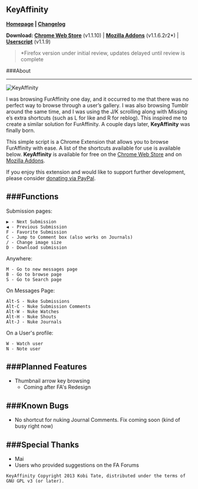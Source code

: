 KeyAffinity
---

**[Homepage](http://keyaffinity.k0bi.tk) | [Changelog](https://github.com/kobitate94/keyaffinity/blob/master/changelog.md)**

**Download: [Chrome Web Store](https://chrome.google.com/webstore/detail/keyaffinity/jijefnemlojbcmplfaiklanbbcpeacaa?hl=en-US)** (v1.1.10) | **[Mozilla Addons](https://addons.mozilla.org/en-US/firefox/addon/keyaffinity/)** (v1.1.6.2r2*) | **[Userscript](http://userscripts.org/scripts/show/154599)** (v1.1.9)

>*Firefox version under initial review, updates delayed until review is complete

###About

---
![KeyAffinity](http://24.media.tumblr.com/4d59a498b8a7bba6fea11888c347e6ef/tumblr_mfgx86S0Zj1s1pmdjo1_500.png)

I was browsing FurAffinity one day, and it occurred to me that there was no perfect way to browse through a user’s gallery. I was also browsing Tumblr around the same time, and I was using the J/K scrolling along with Missing e’s extra shortcuts (such as L for like and R for reblog). This inspired me to create a similar solution for FurAffinity. A couple days later, **KeyAffinity** was finally born.

This simple script is a Chrome Extension that allows you to browse FurAffinity with ease. A list of the shortcuts available for use is available below. **KeyAffinity** is available for free on the [Chrome Web Store](https://chrome.google.com/webstore/detail/keyaffinity/jijefnemlojbcmplfaiklanbbcpeacaa?hl=en-US) and on [Mozilla Addons](https://addons.mozilla.org/en-US/firefox/addon/keyaffinity/).

If you enjoy this extension and would like to support further development, please consider [donating via PayPal](https://www.paypal.com/cgi-bin/webscr?cmd=_s-xclick&hosted_button_id=AKZSAX8XEUZC6).

###Functions
---

Submission pages:

	▶ - Next Submission
	◀ - Previous Submission
	F - Favorite Submission
	C - Jump to Comment box (also works on Journals)
	/ - Change image size
	D - Download submission
	
Anywhere:

	M - Go to new messages page
	B - Go to browse page
	S - Go to Search page
	
On Messages Page:
	
	Alt-S - Nuke Submissions
	Alt-C - Nuke Submission Comments
	Alt-W - Nuke Watches
	Alt-H - Nuke Shouts
	Alt-J - Nuke Journals
	
On a User's profile:

	W - Watch user
	N - Note user
	
###Planned Features
---
* Thumbnail arrow key browsing
  - Coming after FA's Redesign

###Known Bugs
---

* No shortcut for nuking Journal Comments. Fix coming soon (kind of busy right now)


###Special Thanks
---
 * Mai
 * Users who provided suggestions on the FA Forums
 
 
 

`KeyAffinity Copyright 2013 Kobi Tate, distributed under the terms of GNU GPL v3 (or later).`